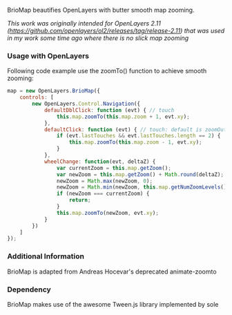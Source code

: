 BrioMap beautifies OpenLayers with butter smooth map zooming.

*This work was originally intended for OpenLayers 2.11 (https://github.com/openlayers/ol2/releases/tag/release-2.11) that was used in my work some time ago where there is no slick map zooming*

### Usage with OpenLayers ###

Following code example use the zoomTo() function to achieve smooth zooming:

```javascript
map = new OpenLayers.BrioMap({
	controls: [
		new OpenLayers.Control.Navigation({
			defaultDblClick: function (evt) { // touch
				this.map.zoomTo(this.map.zoom + 1, evt.xy);
			},
			defaultClick: function (evt) { // touch: default is zoomOut()
				if (evt.lastTouches && evt.lastTouches.length == 2) {
					this.map.zoomTo(this.map.zoom - 1, evt.xy);
				}
			},
			wheelChange: function(evt, deltaZ) {
				var currentZoom = this.map.getZoom();
				var newZoom = this.map.getZoom() + Math.round(deltaZ);
				newZoom = Math.max(newZoom, 0);
				newZoom = Math.min(newZoom, this.map.getNumZoomLevels());
				if (newZoom === currentZoom) {
					return;
				}
				this.map.zoomTo(newZoom, evt.xy);
			}
		})
	]
});
```


### Additional Information ###

BrioMap is adapted from Andreas Hocevar's deprecated animate-zoomto


### Dependency ###

BrioMap makes use of the awesome Tween.js library implemented by sole
